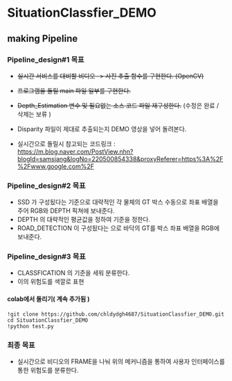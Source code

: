 # SituationClassfier_DEMO

## making Pipeline

### Pipeline_design#1 목표
- ~~실시간 서비스를 대비할 비디오 -> 사진 추출 함수를 구현한다.  (OpenCV)~~
- ~~프로그램을 돌릴 main 파일 일부를 구현한다.~~
- ~~Depth_Estimation 변수 및 필요없는 소스 코드 파일 재구성한다.~~ (수정은 완료 / 삭제는 보류 )
- Disparity 파일이 제대로 추출되는지 DEMO 영상을 넣어 돌려본다. 

- 실시간으로 돌릴시 참고되는 코드링크 : https://m.blog.naver.com/PostView.nhn?blogId=samsjang&logNo=220500854338&proxyReferer=https%3A%2F%2Fwww.google.com%2F

### Pipeline_design#2 목표
- SSD 가 구성됬다는 기준으로 대략적인 각 물체의 GT 박스 수동으로 좌표 배열을 주어 RGB와 DEPTH 픽쳐에 보내준다.
- DEPTH 의 대략적인 평균값을 정하여 기준을 정한다.
- ROAD_DETECTION 이 구성됬다는 으로 바닥의 GT를 박스 좌표 배열을 RGB에 보내준다.

### Pipeline_design#3 목표
- CLASSFICATION 의 기준을 세워 분류한다.
- 이의 위험도를 색깔로 표현

#### colab에서 돌리기( 계속 추가됨 )
~~~
!git clone https://github.com/chldydgh4687/SituationClassfier_DEMO.git
cd SituationClassfier_DEMO
!python test.py
~~~

### 최종 목표
- 실시간으로 비디오의 FRAME을 나눠 위의 메커니즘을 통하여 사용자 인터페이스를 통한 위험도를 분류한다.
